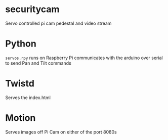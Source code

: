 # securitycam
Servo controlled pi cam pedestal and video stream

Python
======

`servos.rpy` runs on Raspberry Pi communicates with the arduino over serial to send Pan and Tilt commands 

Twistd
======

Serves the index.html

Motion
======

Serves images off Pi Cam on either of the port 8080s

